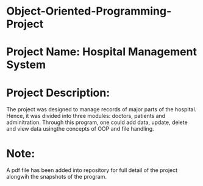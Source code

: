 # Object-Oriented-Programming-Project
# Project Name: Hospital Management System
# Project Description:
The project was designed to manage records of major parts of the hospital. Hence, it was divided into three modules: doctors, patients and adminitration. Through this program, one could add data, update, delete and view data usingthe concepts of OOP and file handling.
# Note:
A pdf file has been added into repository for full detail of the project alongwih the snapshots of the program.
